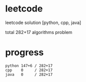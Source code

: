 # leetcode
leetcode solution [python, cpp, java]

total 282+17 algorithms problem
# progress	
	python 147+6 / 282+17
	cpp    0     / 282+17
	java   0     / 282+17
